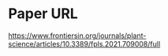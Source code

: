 # Paper URL
https://www.frontiersin.org/journals/plant-science/articles/10.3389/fpls.2021.709008/full

#